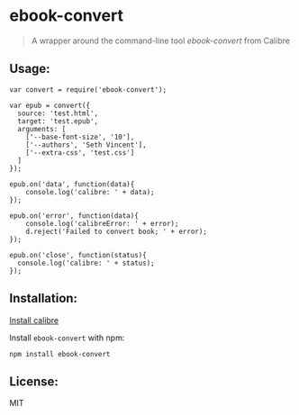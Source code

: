 # ebook-convert
> A wrapper around the command-line tool _ebook-convert_ from Calibre

## Usage:
```
var convert = require('ebook-convert');

var epub = convert({
  source: 'test.html',
  target: 'test.epub',
  arguments: [
    ['--base-font-size', '10'], 
    ['--authors', 'Seth Vincent'],
    ['--extra-css', 'test.css']
  ]
});

epub.on('data', function(data){
    console.log('calibre: ' + data);
});

epub.on('error', function(data){
    console.log('calibreError: ' + error);
    d.reject('Failed to convert book; ' + error);
});

epub.on('close', function(status){
  console.log('calibre: ' + status);
});
```

## Installation:
[Install calibre](http://calibre-ebook.com/download)

Install `ebook-convert` with npm:

```
npm install ebook-convert
```

## License:
MIT
